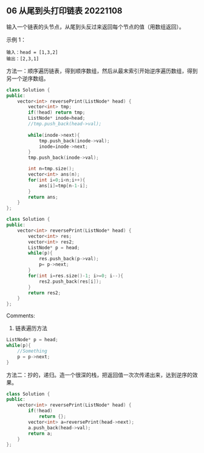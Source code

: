 ## 06 从尾到头打印链表 20221108

输入一个链表的头节点，从尾到头反过来返回每个节点的值（用数组返回）。

示例 1：

    输入：head = [1,3,2]
    输出：[2,3,1]

方法一：顺序遍历链表，得到顺序数组，然后从最末索引开始逆序遍历数组，得到另一个逆序数组。

```c++
class Solution {
public:
    vector<int> reversePrint(ListNode* head) {
        vector<int> tmp;
        if(!head) return tmp;
        ListNode* inode=head;
        //tmp.push_back(head->val);
       
        while(inode->next){
            tmp.push_back(inode->val);
            inode=inode->next;
        }
        tmp.push_back(inode->val);

        int n=tmp.size();
        vector<int> ans(n);
        for(int i=0;i<n;i++){
            ans[i]=tmp[n-1-i];
        }
        return ans;
    }
};
```
```c++
class Solution {
public:
    vector<int> reversePrint(ListNode* head) {
        vector<int> res;
        vector<int> res2;
        ListNode* p = head;
        while(p){
            res.push_back(p->val);
            p= p->next;
        }
        for(int i=res.size()-1; i>=0; i--){
            res2.push_back(res[i]);
        }
        return res2;
    }
};
```

Comments:
1. 链表遍历方法
```c
ListNode* p = head;
while(p){
    //Something
    p = p->next;
}
```

方法二：抄的，递归。造一个很深的栈，把返回值一次次传递出来，达到逆序的效果。

```c++
class Solution {
public:
    vector<int> reversePrint(ListNode* head) {
        if(!head)
            return {};
        vector<int> a=reversePrint(head->next);
        a.push_back(head->val);
        return a;
    }
};
```